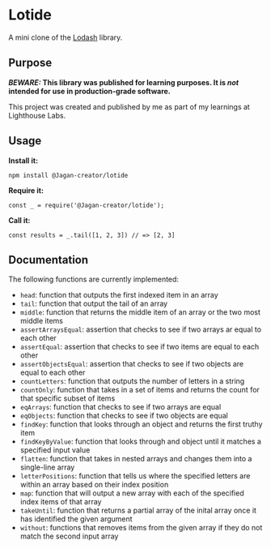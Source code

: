 # Lotide

A mini clone of the [Lodash](https://lodash.com) library.

## Purpose

**_BEWARE:_ This library was published for learning purposes. It is _not_ intended for use in production-grade software.**

This project was created and published by me as part of my learnings at Lighthouse Labs. 

## Usage

**Install it:**

`npm install @Jagan-creator/lotide`

**Require it:**

`const _ = require('@Jagan-creator/lotide');`

**Call it:**

`const results = _.tail([1, 2, 3]) // => [2, 3]`

## Documentation

The following functions are currently implemented:

* `head`: function that outputs the first indexed item in an array
* `tail`: function that output the tail of an array
* `middle`: function that returns the middle item of an array or the two most middle items
* `assertArraysEqual`: assertion that checks to see if two arrays ar equal to each other
* `assertEqual`: assertion that checks to see if two items are equal to each other
* `assertObjectsEqual`: assertion that checks to see if two objects are equal to each other
* `countLetters`: function that outputs the number of letters in a string
* `countOnly`: function that takes in a set of items and returns the count for that specific subset of items
* `eqArrays`: function that checks to see if two arrays are equal
* `eqObjects`: function that checks to see if two objects are equal
* `findKey`: function that looks through an object and returns the first truthy item
* `findKeyByValue`: function that looks through and object until it matches a specified input value
* `flatten`: function that takes in nested arrays and changes them into a single-line array
* `letterPositions`: function that tells us where the specified letters are within an array based on their index position
* `map`: function that will output a new array with each of the specified index items of that array
* `takeUntil`: function that returns a partial array of the inital array once it has identified the given argument
* `without`: functions that removes items from the given array if they do not match the second input array